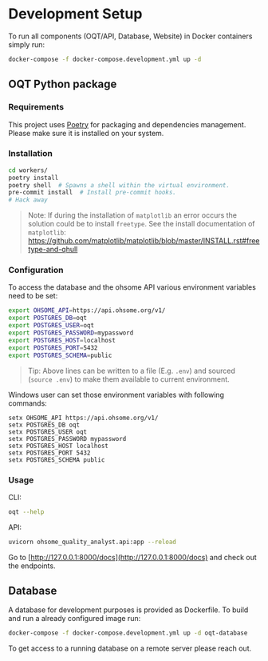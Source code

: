 # Development Setup

To run all components (OQT/API, Database, Website) in Docker containers simply run:

```bash
docker-compose -f docker-compose.development.yml up -d
```

## OQT Python package

### Requirements

This project uses [Poetry](https://python-poetry.org/docs/) for packaging and dependencies management.
Please make sure it is installed on your system.


### Installation

```bash
cd workers/
poetry install
poetry shell  # Spawns a shell within the virtual environment.
pre-commit install  # Install pre-commit hooks.
# Hack away
```

> Note: If during the installation of `matplotlib` an error occurs the solution could be to install `freetype`. See the install documentation of `matplotlib`: https://github.com/matplotlib/matplotlib/blob/master/INSTALL.rst#freetype-and-qhull


### Configuration

To access the database and the ohsome API various environment variables need to be set:

```bash
export OHSOME_API=https://api.ohsome.org/v1/
export POSTGRES_DB=oqt
export POSTGRES_USER=oqt
export POSTGRES_PASSWORD=mypassword
export POSTGRES_HOST=localhost
export POSTGRES_PORT=5432
export POSTGRES_SCHEMA=public
```

> Tip: Above lines can be written to a file (E.g. `.env`) and sourced (`source .env`) to make them available to current environment.

Windows user can set those environment variables with following commands:

```
setx OHSOME_API https://api.ohsome.org/v1/
setx POSTGRES_DB oqt
setx POSTGRES_USER oqt
setx POSTGRES_PASSWORD mypassword
setx POSTGRES_HOST localhost
setx POSTGRES_PORT 5432
setx POSTGRES_SCHEMA public
```


### Usage

CLI:
```bash
oqt --help
```

API:
```bash
uvicorn ohsome_quality_analyst.api:app --reload
```

Go to [http://127.0.0.1:8000/docs](http://127.0.0.1:8000/docs) and check out the endpoints.


## Database

A database for development purposes is provided as Dockerfile. To build and run a already configured image run:

```bash
docker-compose -f docker-compose.development.yml up -d oqt-database
```

To get access to a running database on a remote server please reach out.


